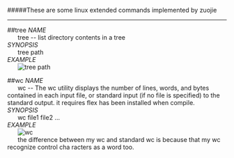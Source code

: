 #####These are some linux extended commands implemented by zuojie   
___

##tree
*NAME*   
&nbsp;&nbsp;&nbsp;&nbsp;&nbsp;&nbsp;tree -- list directory contents in a tree   
*SYNOPSIS*   
&nbsp;&nbsp;&nbsp;&nbsp;&nbsp;&nbsp;tree path   
*EXAMPLE*   
&nbsp;&nbsp;&nbsp;&nbsp;&nbsp;&nbsp;![tree path](http://zuojie.github.io/demo/linux_toolset_tree.png)   

##wc
*NAME*   
&nbsp;&nbsp;&nbsp;&nbsp;&nbsp;&nbsp;wc -- The wc utility displays the number of lines, words, and bytes contained in each input file, or standard input (if no file is specified) to the standard output. it requires flex has been installed when compile.     
*SYNOPSIS*   
&nbsp;&nbsp;&nbsp;&nbsp;&nbsp;&nbsp;wc file1 file2 ...   
*EXAMPLE*   
&nbsp;&nbsp;&nbsp;&nbsp;&nbsp;&nbsp;![wc](http://zuojie.github.io/demo/linux_toolset_wc.png?0=1)   
&nbsp;&nbsp;&nbsp;&nbsp;&nbsp;&nbsp;the difference between my wc and standard wc is because that my wc recognize control cha
racters as a word too.   
